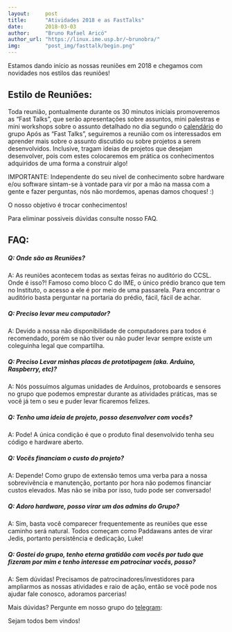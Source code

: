 ```yaml
---
layout:     post
title:      "Atividades 2018 e as FastTalks"
date:       2018-03-03
author:     "Bruno Rafael Aricó"
author_url: "https://linux.ime.usp.br/~brunobra/"
img: 	    "post_img/fasttalk/begin.png"
---
```


Estamos dando início as nossas reuniões em 2018 e chegamos com novidades nos estilos das reuniões!

## Estilo de Reuniões:
Toda reunião, pontualmente durante os 30 minutos iniciais promoveremos as “Fast Talks”, que serão apresentações sobre assuntos, mini palestras e mini workshops sobre o assunto detalhado no dia segundo o [calendário][calendario] do grupo 
Após as “Fast Talks”, seguiremos a reunião com os interessados em aprender mais sobre o assunto discutido ou sobre projetos a serem desenvolvidos.
Inclusive, tragam ideias de projetos que desejam desenvolver, pois com estes colocaremos em prática os conhecimentos adquiridos de uma forma a construir algo! 

IMPORTANTE: Independente do seu nível de conhecimento sobre hardware e/ou software sintam-se à vontade para vir por a mão na massa com a gente e fazer perguntas, nós não mordemos, apenas damos choques! :) 

O nosso objetivo é trocar conhecimentos!

Para eliminar possiveis dúvidas consulte nosso FAQ.

## FAQ:

##### Q: Onde são as Reuniões?
A: As reuniões acontecem todas as sextas feiras no auditório do CCSL. Onde é isso?! Famoso como bloco C do IME, o único prédio branco que tem no Instituto, o acesso a ele é por meio de uma passarela. Para encontrar o auditório basta perguntar na portaria do prédio, fácil, fácil de achar. 

##### Q: Preciso levar meu computador?
A: Devido a nossa não disponibilidade de computadores para todos é recomendado, porém se não tiver ou não puder levar sempre existe um coleguinha legal que compartilha.

##### Q: Preciso Levar minhas placas de prototipagem (aka. Arduino, Raspberry, etc)?
A: Nós possuímos algumas unidades de Arduínos, protoboards e sensores no grupo que podemos emprestar durante as atividades práticas, mas se você já tem o seu e puder levar ficaremos felizes.

##### Q: Tenho uma ideia de projeto, posso desenvolver com vocês?
A: Pode! A única condição é que o produto final desenvolvido tenha seu código e hardware aberto.
 
##### Q: Vocês financiam o custo do projeto?
A: Depende! Como grupo de extensão temos uma verba para a nossa sobrevivência e manutenção, portanto por hora não podemos financiar custos elevados. Mas não se iniba por isso, tudo pode ser conversado!

##### Q: Adoro hardware, posso virar um dos admins do Grupo?
A: Sim, basta você comparecer frequentemente as reuniões que esse caminho será natural. Todos começam como Paddawans antes de virar Jedis, portanto persistência e dedicação, Luke!

##### Q: Gostei do grupo, tenho eterna gratidão com vocês por tudo que fizeram por mim e tenho interesse em patrocinar vocês, posso?
A: Sem dúvidas! Precisamos de patrocinadores/investidores para ampliarmos as nossas atividades e raio de ação, então se você pode nos ajudar fale conosco, adoramos parcerias!

Mais dúvidas? Pergunte em nosso grupo do [telegram][Telegram]: 

Sejam todos bem vindos!


[calendario]: <http://hardwarelivreusp.org/calendario/> 
[telegram]: <http://tiny.cc/telegram-hlu>
